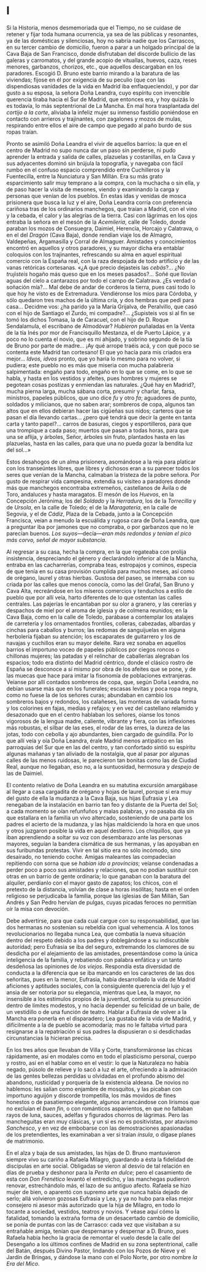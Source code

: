 # I

Si la Historia, menos desmemoriada que el Tiempo, no se cuidase de retener
y fijar toda humana ocurrencia, ya sea de las públicas y resonantes, ya de las
domésticas y silenciosas, hoy no sabría nadie que los Carrascos, en su tercer
cambio de domicilio, fueron a parar a un holgado principal de la Cava Baja de
San Francisco, donde disfrutaban del discorde bullicio de las galeras
y carromatos, y del grande acopio de vituallas, huevos, caza, reses menores,
garbanzos, chorizos, etc., que aquellos descargaban en los paradores. Escogió
D. Bruno este barrio mirando a la baratura de las viviendas; fijose en él por
exigencia de su peculio (que con las dispendiosas vanidades de la vida en
Madrid iba enflaqueciendo), y por dar gusto a su esposa, la señora Doña
Leandra, cuyo espíritu con invencible querencia tiraba hacia el Sur de Madrid,
que entonces era, y hoy quizás lo es todavía, lo más septentrional de La
Mancha. En mal hora trasplantada del *cortijo a la corte*, aliviaba la infeliz
mujer su inmenso fastidio poniéndose en contacto con arrieros y trajinantes,
con zagalones y mozos de mulas, respirando entre ellos el aire de campo que
pegado al paño burdo de sus ropas traían.

Pronto se asimiló Doña Leandra el vivir de aquellos barrios: la que en el
centro de Madrid no supo nunca dar un paso sin perderse, ni pudo aprender la
entrada y salida de calles, plazuelas y costanillas, en la Cava y sus
adyacentes dominó sin brújula la topografía, y navegaba con fácil rumbo en el
confuso espacio comprendido entre Cuchilleros y la Fuentecilla, entre la
Nunciatura y San Millán. Era su más grato esparcimiento salir muy temprano a la
compra, con la muchacha o sin ella, y de paso hacer la visita de mesones,
viendo y examinando la carga y personas que venían de los pueblos. En estas
idas y venidas de mosca prisionera que busca la luz y el aire, Doña Leandra
corría con preferencia cariñosa tras de los ordinarios manchegos, que traían
a Madrid, con el vino y la cebada, el calor y las alegrías de la tierra. Casi
con lágrimas en los ojos entraba la señora en el mesón de la *Acemilería*,
calle de Toledo, donde paraban los mozos de Consuegra, Daimiel, Herencia,
Horcajo y Calatrava, o en el del *Dragón* (Cava Baja), donde rendían viaje los
de Almagro, Valdepeñas, Argamasilla y Corral de Almaguer. Amistades
y conocimientos encontró en aquellos y otros paradores, y su mayor dicha era
entablar coloquios con los trajinantes, refrescando su alma en aquel espiritual
comercio con la España real, con la raza despojada de todo artificio y de las
vanas retóricas cortesanas. «¿A qué precio dejasteis las *cebás*?... ¿No
*trujisteis* hogaño más queso que en los meses pasados?... Soñé que llovían
aguas del cielo a cantarazos por todo el campo de Calatrava. ¿Es verdad
o soñación mía?... Mal debe de andar de corderos la tierra, pues casi todo lo
que hoy he visto es de Extremadura. Vendiéronse los míos para Córdoba, y sólo
quedaron tres machos de la última cría, y dos hembras que pedí para casa...
Decidme vos: ¿ha parido ya la María Grijalva, de Peralvillo, que casó con el
hijo de Santiago el Zurdo, mi compadre?... ¿Supisteis vos si al fin se tomó los
dichos Tomasa, la de Caracuel, con el hijo de D. Roque Sendalamula, el
escribano de Almodóvar? *Hubieron* puñaladas en la Venta de la tía Inés por mor
de Francisquillo Mestanza, el de Puerto Lápice, y a poco no lo cuenta el novio,
que es mi ahijado, y sobrino segundo de la tía de Bruno por parte de madre...
¡Ay qué arrope traéis acá, y con qué poco se contenta este Madrid tan
cortesano! El que yo hacía para mis criados era mejor... *Idvos, idvos* pronto,
que yo haría lo mesmo para no volver, si pudiera; este pueblo no es más que
miseria con mucha palabrería salpimentada: engaño para todo, engaño en lo que
se come, en lo que se habla, y hasta en los vestidos y afeites, pues hombres
y mujeres se pegotean cosas postizas y enmiendan las naturales. ¿Qué hay en
Madrid?, mucha pierna larga, mucha sábana corta, presumir y charlar, farsa,
ministros, papeles públicos, que uno dice *fu* y otro *fa*; aguadores de punto,
soldados y milicianos, que no saben arar; sombreros de copa, algunos tan altos
que en ellos debieran hacer las cigüeñas sus nidos; carteros que se pasan el
día llevando cartas... ¿pero qué tendrá que decir la gente en tanta carta
y tanto papel?... carros de basuras, ciegos y esportilleros, para que una
trompique a cada paso; muertos que pasan a todas horas, para que una se aflija,
y árboles, Señor, árboles sin fruto, plantados hasta en las plazuelas, hasta en
las calles, para que una no pueda gozar la bendita luz del sol...»

Estos desahogos de un alma prisionera, asomándose a la reja para platicar con
los transeúntes libres, que libres y dichosos eran a su parecer todos los seres
que venían de la Mancha, calmaban la tristeza de la pobre señora. Por gusto de
respirar vida campesina, extendía su visiteo a paradores donde más que
manchegos encontraba extremeños, castellanos de Ávila o de Toro, andaluces
y hasta maragatos. El mesón de los *Huevos*, en la Concepción Jerónima; los del
*Soldado* y la *Herradura*, los de la *Torrecilla* y de *Ursola*, en la calle
de Toledo; el de la *Maragatería*, en la calle de Segovia, y el de *Cádiz*,
Plaza de la Cebada, junto a la Concepción Francisca, veían a menudo la
escuálida y rugosa cara de Doña Leandra, que a preguntar iba por jamones que no
compraba, o por garbanzos que no le parecían buenos. *Los suyos*—decía—*eran
más redondos y tenían el pico más corvo, señal de mayor substancia*.

Al regresar a su casa, hecha la compra, en la que regateaba con prolija
insistencia, despreciando el género y declarándolo inferior al de la Mancha,
entraba en las cacharrerías, compraba teas, estropajos y cominos, especia de
que tenía en su casa provisión cumplida para muchos meses, así como de orégano,
laurel y otras hierbas. Gustosa del paseo, se internaba con su criada por las
calles que menos conocía, como las del Grafal, San Bruno y Cava Alta,
recreándose en los míseros comercios y tenduchos a estilo de pueblo que por
allí veía, harto diferentes de lo que ostentan las calles centrales. Las
pajerías le encantaban por su olor a granero, y las cererías y despachos de
miel por el aroma de iglesia y de colmena reunidos; en la Cava Baja, como en la
calle de Toledo, parábase a contemplar los atalajes de carretería y los
ornamentados frontiles, colleras, cabezadas, albardas y cinchas para caballos
y burros; las redomas de sanguijuelas en alguna herbolería fijaban su atención;
los escaparates de guitarrero y los de navajas y cuchillos eran su mayor
deleite. Rara vez sonaba en aquellos barrios el importuno voceo de papeles
públicos por ciegos roncos o chillonas mujeres; las patadas y el relinchar de
caballerías alegraban los espacios; todo era distinto del Madrid céntrico,
donde el clásico rostro de España se desconoce a sí mismo por obra de los
afeites que se pone, y de las muecas que hace para imitar la fisonomía de
poblaciones extranjeras. Veíanse por allí contados sombreros de copa, que,
según Doña Leandra, no debían usarse más que en los funerales; escasas levitas
y poca ropa negra, como no fuese la de los señores curas; abundaban en cambio
los sombreros bajos y redondos, los calañeses, las monteras de variada forma
y los colorines en fajas, medias y refajos; y en vez del castellano relamido
y desazonado que en el centro hablaban los señores, oíanse los tonos vigorosos
de la lengua madre, caliente, vibrante y fiera, con las inflexiones más
robustas, el silbar de las eses, el rodar de las erres, la dureza de las jotas,
todo con cebolla y ajo abundantes, bien cargado de guindilla. Por lo que allí
veía y oía Doña Leandra, érale Madrid menos antipático en las parroquias del
Sur que en las del centro, y tan confortado sintió su espíritu algunas mañanas
y tan aliviado de la nostalgia, que al pasar por algunas calles de las menos
ruidosas, le parecieron tan bonitas como las de Ciudad Real, aunque no
llegaban, eso no, a la suntuosidad, hermosura y *despejo* de las de Daimiel.

El contento relativo de Doña Leandra en su matutina excursión amargábase al
llegar a casa cargadita de orégano y hojas de laurel, porque si era muy del
gusto de ella la mudanza a la Cava Baja, sus hijas Eufrasia y Lea renegaban de
la instalación en barrio tan feo y distante de la Puerta del Sol; a cada
momento se oían refunfuños y malas palabras, y no pasaba día sin que estallara
en la familia un vivo altercado, sosteniendo de una parte los padres el acierto
de la mudanza, y las hijas maldiciendo la hora en que unos y otros juzgaron
posible la vida en aquel destierro. Los chiquillos, que ya iban aprendiendo
a soltar su voz con desembarazo ante las personas mayores, seguían la bandera
cismática de sus hermanas, y las apoyaban en sus furibundas protestas. Vivir en
tal sitio era no sólo incómodo, sino desairado, no teniendo coche. Amigas
maleantes las compadecían repitiendo con sorna que se *habían ido
a provincias*; veíanse condenadas a perder poco a poco sus amistades
y relaciones, que no podían sustituir con otras en un barrio de gente
ordinaria; lo que ganaban con la baratura del alquiler, perdíanlo con el mayor
gasto de zapatos; los chicos, con el pretexto de la distancia, volvían de clase
a horas insólitas; hasta en el orden religioso se perjudicaba la familia,
porque las iglesias de San Millán, San Andrés y San Pedro hervían de pulgas,
cuyas picadas feroces no permitían oír la misa con devoción.

Debe advertirse, para que cada cual cargue con su responsabilidad, que las dos
hermanas no sostenían su rebeldía con igual vehemencia. A los tonos
revolucionarios no llegaba nunca Lea, que combatía la nueva situación dentro
del respeto debido a los padres y doblegándose a su indiscutible autoridad;
pero Eufrasia se iba del seguro, extremando los clamores de su desdicha por el
alejamiento de las amistades, presentándose como la única inteligencia de la
familia, y rebatiendo con palabra enfática y un tanto desdeñosa las opiniones
de *los viejos*. Respondía esta diversidad de conducta a la diferencia que se
iba marcando en los caracteres de las dos señoritas, pues en la menor,
Eufrasia, había desarrollado la vida de Madrid aficiones y aptitudes sociales,
con la consiguiente querencia del lujo y el ansia de ser notoria por su
elegancia, mientras que Lea, la mayor, no insensible a los estímulos propios de
la juventud, contenía su presunción dentro de límites modestos, y no hacía
depender su felicidad de un baile, de un vestidillo o de una función de teatro.
Hablar a Eufrasia de volver a la Mancha era ponerla en el disparadero; Lea
gustaba de la vida de Madrid, y difícilmente a la de pueblo se acomodaría; mas
no le faltaba virtud para resignarse a la repatriación si sus padres la
dispusieran o si desdichadas circunstancias la hicieran precisa.

En los tres años que llevaban de Villa y Corte, transformáronse las chicas
rápidamente, así en modales como en todo el plasticismo personal, cuerpo
y rostro, así en el hablar como en el vestir: lo que la Naturaleza no había
negado, púsolo de relieve y lo sacó a luz el arte, ofreciendo a la admiración
de las gentes bellezas perdidas u olvidadas en el profundo abismo del abandono,
rusticidad y porquería de la existencia aldeana. De novios no hablemos: les
salían como enjambre de mosquitos, y las picaban con importuno aguijón
y discorde trompetilla, los más movidos de fines honestos o de pasatiempo
elegante, algunos arrancándose con lirismos que no excluían el *buen fin*,
o con románticos aspavientos, en que no faltaban rayos de luna, sauces, adelfas
y figurados chorros de lágrimas. Pero las mancheguitas eran muy clásicas, y un
si es no es positivistas, por atavismo *Sanchesco*, y en vez de embobarse con
las demostraciones apasionadas de los pretendientes, les examinaban a ver si
traían *ínsula*, o dígase planes de matrimonio.

En el alza y baja de sus amistades, las hijas de D. Bruno mantuvieron siempre
vivo su cariño a Rafaela Milagro, guardando a ésta la fidelidad de discípulas
en arte social. Obligadas se vieron al desvío de tal relación en días de prueba
y deshonor para la *Perita en dulce*; pero el casamiento de esta con *Don
Frenético* levantó el entredicho, y las manchegas pudieron renovar,
estrechándolo más, el lazo de su antiguo afecto. Rafaela se hizo mujer de bien,
o aparentó con supremo arte que nunca había dejado de serlo; allá volvieron
gozosas Eufrasia y Lea, y ya no hubo para ellas mejor consejero ni asesor más
autorizado que la hija de Milagro, en todo lo tocante a sociedad, vestidos,
teatros y novios. Y véase aquí cómo la fatalidad, tomando la extraña forma de
un desacertado cambio de domicilio, se ponía de puntas con las de Carrasco:
cada vez que visitaban a su entrañable amiga, tenían que despernarse
y despernar a D. Bruno, pues Rafaela había hecho la gracia de remontar el vuelo
desde la calle del Desengaño a los últimos confines de Madrid en su zona
septentrional, calle del Batán, después Divino Pastor, lindando con los Pozos
de Nieve y el Jardín de Bringas, y dándose la mano con el Polo Norte, por otro
nombre *la Era del Mico*.
